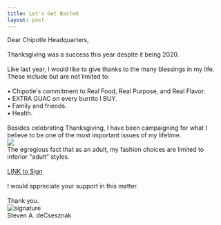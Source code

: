 ```yaml
---
title: Let's Get Basted
layout: post
---
```


Dear Chipotle Headquarters,<br>
<br>
Thanksgiving was a success this year despite it being 2020.<br>
<br>
Like last year, I would like to give thanks to the many blessings in my life.  These include but are not limited to:<br>
	<br>
	• Chipotle's commitment to Real Food, Real Purpose, and Real Flavor. <br>
	• EXTRA GUAC on every burrito I BUY.<br>
	• Family and friends.<br>
	• Health. <br>
<br>
Besides celebrating Thanksgiving, I have been campaigning for what I believe to be one of the most important issues of my lifetime.<br>
![](https://raw.githubusercontent.com/sdecsesznak/sdecsesznak.github.io/master/assets/images/crocs.png)<br>
The egregious fact that as an adult, my fashion choices are limited to inferior "adult" styles. <br>
<br>
[LINK to Sign](https://www.change.org/p/crocs-make-lightning-mcqueen-heely-crocs-in-adult-sizes)<br>
<br>
I would appreciate your support in this matter. <br>  
Thank you.<br>
![signature](https://fontmeme.com/permalink/200925/c101f6549bbb85c94b3d8b47e8b8e244.png)<br>
Steven A. deCsesznak